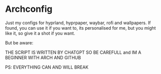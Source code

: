 # Archconfig
Just my configs for hyprland, hyprpaper, waybar, rofi and wallpapers. If found, you can use it if you want to, its personalised for me, but you might like it, so give it a shot if you want.

But be aware:

THE SCRIPT IS WRITTEN BY CHATGPT SO BE CAREFULL and IM A BEGINNER WITH ARCH AND GITHUB



PS: EVERYTHING CAN AND WILL BREAK
